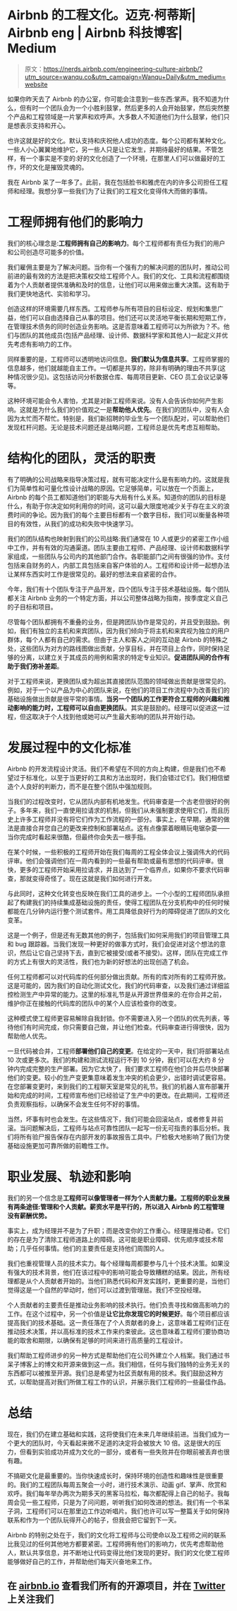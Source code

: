 # Airbnb 的工程文化。迈克·柯蒂斯| Airbnb eng | Airbnb 科技博客| Medium

> 原文：<https://nerds.airbnb.com/engineering-culture-airbnb/?utm_source=wanqu.co&utm_campaign=Wanqu+Daily&utm_medium=website>

如果你昨天去了 Airbnb 的办公室，你可能会注意到一些东西:掌声。我不知道为什么，但有时一个团队会为一个小胜利鼓掌，然后更多的人会开始鼓掌，然后突然整个产品和工程领域是一片掌声和欢呼声。大多数人不知道他们为什么鼓掌，他们只是想表示支持和开心。

也许这就是好的文化。默认支持和庆祝他人成功的态度。每个公司都有某种文化。一些人小心翼翼地维护它，另一些人只是让它发生，并期待最好的结果。不管怎样，有一个事实是不变的:好的文化创造了一个环境，在那里人们可以做最好的工作，坏的文化是摧毁灵魂的。

我在 Airbnb 呆了一年多了。此前，我在包括脸书和雅虎在内的许多公司担任工程师和经理。我想分享一些我们为了让我们的工程文化变得伟大而做的事情。

# 工程师拥有他们的影响力

我们的核心理念是:**工程师拥有自己的影响力**。每个工程师都有责任为我们的用户和公司创造尽可能多的价值。

我们雇佣主要是为了解决问题。当你有一个强有力的解决问题的团队时，推动公司前进的最有效的方法是把决策权交给工程师个人。我们的文化、工具和流程都围绕着为个人贡献者提供准确和及时的信息，让他们可以用来做出重大决策。这有助于我们更快地迭代、实验和学习。

创造这样的环境需要几样东西。工程师参与所有项目的目标设定、规划和集思广益，他们可以自由选择自己从事的项目。他们还可以灵活地平衡长期和短期工作，在管理技术债务的同时创造业务影响。这是否意味着工程师可以为所欲为？不。他们与团队的其他成员(包括产品经理、设计师、数据科学家和其他人)一起定义并优先考虑有影响力的工作。

同样重要的是，工程师可以透明地访问信息。**我们默认为信息共享**。工程师掌握的信息越多，他们就越能自主工作。一切都是共享的，除非有明确的理由不共享(这种情况很少见)。这包括访问分析数据仓库、每周项目更新、CEO 员工会议记录等等。

这种环境可能会令人害怕，尤其是对新工程师来说。没有人会告诉你如何产生影响。这就是为什么我们的价值观之一是**帮助他人优先**。在我们的团队中，没有人会因为太忙而不帮忙。特别是，我们新招聘的毕业生与一个团队配对，可以帮助他们发现杠杆问题。无论是技术问题还是战略问题，工程师总是优先考虑互相帮助。

# 结构化的团队，灵活的职责

有了明确的公司战略来指导决策过程，就有可能决定什么是有影响力的。这就是我们为简单性和可量化性设计战略的原因。它足够简单，可以放在一个页面上，Airbnb 的每个员工都知道他们的职能与大局有什么关系。知道你的团队的目标是什么，有助于你决定如何利用你的时间，这可以最大限度地减少关于存在主义的浪费时间的争论。因为我们的每个主要目标都有一个数字目标，我们可以衡量各种项目的有效性，从我们的成功和失败中快速学习。

我们的团队结构也映射到我们的公司战略:我们通常在 10 人或更少的紧密工作小组中工作，并有有效的沟通渠道。团队主要由工程师、产品经理、设计师和数据科学家组成，一些团队与公司内的其他部门合作。各职能部门之间有很强的协作。支付包括来自财务的人，内部工具包括来自客户体验的人。工程师和设计师一起想办法让某样东西实时工作是很常见的。最好的想法来自紧密的合作。

今年，我们有十个团队专注于产品开发，四个团队专注于技术基础设施。每个团队都关注 Airbnb 业务的一个特定方面，并以公司整体战略为指南，按季度定义自己的子目标和项目。

尽管每个团队都拥有不重叠的业务，但是跨团队协作是常见的，并且受到鼓励。例如，我们有独立的主机和来宾团队，因为我们倾向于将主机和来宾视为独立的用户群体，每个人都有自己的需求。但由于主人和客人之间的互动是 Airbnb 的特殊之处，这些团队为对方的路线图做出贡献，分享目标，并在项目上合作，同时保持足够的分离，以建立关于其成员的用例和需求的特定专业知识。**促进团队间的合作有助于我们弥补差距**。

对于工程师来说，更换团队或为超出其直接团队范围的领域做出贡献是很常见的。例如，对于一个以产品为中心的团队来说，在他们的项目工作流程中为改善我们的基础设施做出贡献是很平常的事情。**当另一个团队的工作更符合工程师的兴趣和推动影响的能力时，工程师可以自由更换团队**。其实是鼓励的。经理可以促进这一过程，但这取决于个人找到他或她可以产生最大影响的团队并开始行动。

# 发展过程中的文化标准

Airbnb 的开发流程设计灵活。我们不希望在不同的方向上构建，但是我们也不希望过于标准化，以至于当更好的工具和方法出现时，我们会错过它们。我们相信塑造个人良好的判断力，而不是在整个团队中强加规则。

当我们的过程改变时，它从团队内部有机地发生。代码审查是一个古老但很好的例子。多年来，我们一直使用拉请求的机制，但我们从未强制要求使用它们，而且历史上许多工程师并没有将它们作为工作流程的一部分。事实上，在早期，通常的做法是直接合并您自己的更改来控制和部署站点。这有点像蒙着眼睛玩电锯杂耍——当你完成时看起来很酷，但最终你会失去一根手指。

在某个时候，一些积极的工程师开始在我们每周的工程全体会议上强调伟大的代码评审。他们会强调他们在一周内看到的一些最有帮助或最有思想的代码评审。很快，更多的工程师开始采用拉请求，并且达到了一个临界点，如果你不要求代码审查，那就变得奇怪了。现在这就是我们如何进行开发。

与此同时，这种文化转变也反映在我们工具的进步上。一个小型的工程师团队承担起了构建我们的持续集成基础设施的责任，使得工程团队在分支机构中的任何时候都能在几分钟内运行整个测试套件。用工具降低良好行为的障碍促进了团队的文化变革。

这是一个例子，但是还有无数其他的例子，包括我们如何采用我们的项目管理工具和 bug 跟踪器。当我们发现一种更好的做事方式时，我们会促进对这个想法的意识，然后让它自己坚持下去，直到它被接受(或者不接受)。这样，团队在完成工作的方式上有很大的灵活性，我们也为新的好想法的出现创造了机会。

任何工程师都可以对代码库的任何部分做出贡献。所有的库对所有的工程师开放。这是可能的，因为我们的自动化测试文化，我们的代码审查，以及我们通过详细监控检测生产中异常的能力。这里的标准礼节是从开源世界借来的:在你合并之前，维护你正在接触的代码库的团队中的某个人应该检查你的改变。

这种模式使工程师更容易解除自我封锁。你不需要进入另一个团队的优先列表，等待他们有时间完成，你只需要自己做，并让他们检查。代码审查进行得很快，因为帮助他人优先。

一旦代码被合并，工程师**部署他们自己的变更**。在给定的一天中，我们将部署站点 10 次或更多次。我们的构建和测试流程运行不到 10 分钟，我们可以在大约 8 分钟内完成完整的生产部署。因为它太快了，我们要求工程师在他们合并后尽快部署他们的变更。较小的生产变更集意味着发生冲突的机会更少，出错时调试更容易。在您部署变更时，来到我们的工程聊天室是常见的礼节。我们的机器人宣布部署开始和完成的时间，工程师宣布他们已经验证了生产中的更改。在此期间，工程师还负责观察指标，以确保不会发生任何不好的事情。

当然，坏事有时也会发生。在这些情况下，我们可能会回滚站点，或者修复并前滚。当问题解决后，工程师与站点可靠性团队一起写一份无可指责的事后分析。我们将所有验尸报告保存在内部开发的事故报告工具中。尸检极大地影响了我们为使基础设施更加可靠所做的前瞻性工作。

# 职业发展、轨迹和影响

我们的另一个信念是**工程师可以像管理者一样为个人贡献力量。工程师的职业发展有两条途径:管理和个人贡献。薪资水平是平行的，所以进入 Airbnb 的工程管理没有薪酬优势。**

事实上，成为经理并不是为了升职；而是改变你的工作重心。经理是推动者。它们的存在是为了清除工程师道路上的障碍。这可能是职业障碍、优先顺序或技术帮助；几乎任何事情。他们的主要责任是支持他们周围的人。

我们也重视管理人员的技术实力。每个经理每周都要参与几十个技术决策。如果没有强大的技术背景，他们在该过程中的影响可能会导致糟糕的结果。因此，所有经理都是从个人贡献者开始的。当他们熟悉代码和开发实践时，更重要的是，当他们觉得这是一个自然的举动时，他们可以过渡到管理层。我们不空投经理。

个人贡献者的主要责任是推动业务影响的技术执行。他们负责寻找和做高影响力的工作。在这个过程中，另一个价值是**让它比你发现它的时候更好**。每个项目都应该提高我们的技术基础。这一责任落在了个人贡献者的身上，这意味着工程师们正在推动技术决策，并以高标准的技术工作来约束彼此。这也意味着工程师们要协商功能的取舍和期限，以确保有足够的时间来进行高质量的工程设计。

我们帮助工程师进步的另一种方式是帮助他们在公司外建立个人档案。我们通过书呆子博客上的博文和开源来做到这一点。我们相信，任何与我们独特的业务无关的东西都可以被推至开源。我们总是希望为社区贡献有用的技术。我们鼓励这种方式，以帮助提高对我们所做工程工作的认识，并展示我们工程师的一些最佳作品。

# 总结

现在，我们仍在建立基础和实践，这将使我们在未来几年继续前进。当我们成为一个更大的团队时，今天看起来微不足道的决定将会被放大 10 倍。这是很大的压力，但看到实验成功并成为文化的一部分，或者有一些失败并在你眼前被丢弃也很有趣。

不搞砸文化是最重要的。当你快速成长时，保持环境的创造性和趣味性是很重要的。我们的工程团队每周五聚会一小时，进行技术演示、动画 gif、掌声、欣赏和欢呼。我们每年举办两次为期多天的黑客马拉松，每次都配得上自己的帖子。我每周会见一些工程师，只是为了问问题，听听我们如何改进的想法。我们有一个书呆子洞，工程师们可以在那里边工作边听唱片。我们也许可以写一整篇关于如何保持联系和作为一个团队玩得开心的帖子，但我会把它留到下一天。

Airbnb 的特别之处在于，我们的文化将工程师与公司使命以及工程师之间的联系比我见过的任何其他地方都要紧密。工程师拥有他们的影响力，优先考虑帮助他人，默认共享信息，并不断地让代码变得比他们发现的更好。我们的文化使工程师能够做好自己的工作，并帮助他们每天兴奋地来工作。



## 在 [airbnb.io](http://airbnb.io) 查看我们所有的开源项目，并在 [Twitter](https://twitter.com/AirbnbNerds) 上关注我们

